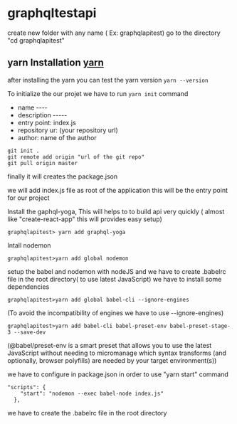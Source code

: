 # graphqltestapi
create new folder with any name ( Ex: graphqlapitest) go to the directory 
"cd  graphqlapitest"

## yarn Installation [yarn](https://yarnpkg.com/lang/en/docs/install/#windows-stable)

after installing the yarn you can test the yarn version  ```yarn --version```

To initialize the our projet we have to run ```yarn init``` command

- name ----
- description -----
- entry point: index.js
- repository ur: (your repository url)
- author: name of the author
```
git init .
git remote add origin "url of the git repo"
git pull origin master
```



finally it will creates the package.json

we will add index.js file as root of the application this will be the entry point for our project

Install the gaphql-yoga, This will helps to to build api very quickly ( almost like "create-react-app" this will provides easy setup)

```graphqlapitest> yarn add graphql-yoga```

Intall nodemon

```graphqlapitest>yarn add global nodemon```

setup the babel and nodemon with nodeJS and we have to create .babelrc file in the root directory( to use latest JavaScript)
we have to install some dependencies

```graphqlapitest>yarn add global babel-cli --ignore-engines```

(To avoid the incompatibility of engines we have to use  --ignore-engines)


```graphqlapitest>yarn add babel-cli babel-preset-env babel-preset-stage-3 --save-dev```

(@babel/preset-env is a smart preset that allows you to use the latest JavaScript 
without needing to micromanage which syntax transforms (and optionally, browser polyfills) are needed by your target environment(s))


we have to configure in package.json in order to use "yarn start" command

```
"scripts": {
    "start": "nodemon --exec babel-node index.js"
  },
  ```

we have to create the .babelrc file in the root directory

